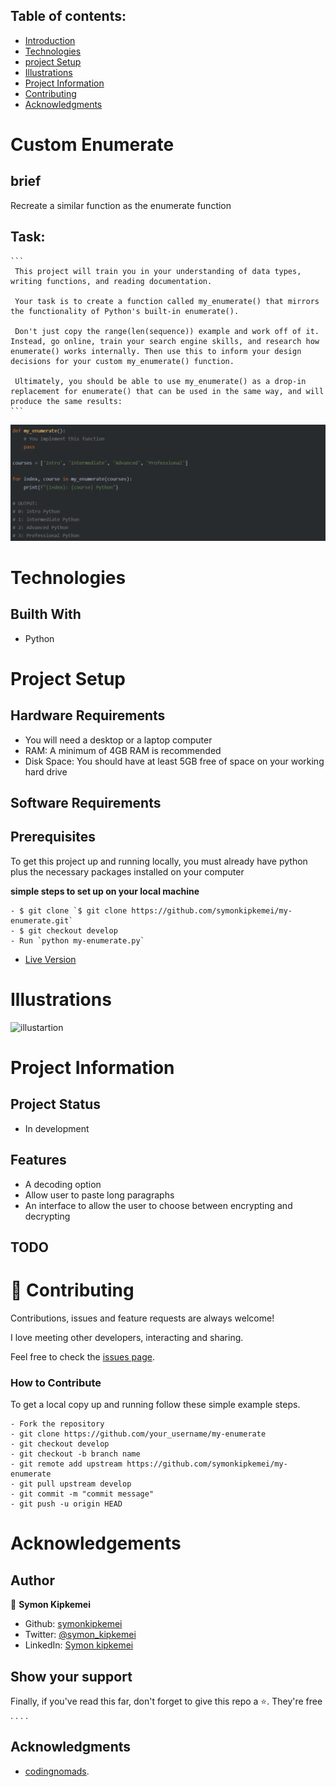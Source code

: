 
## Table of contents:
- [Introduction](#intro)
- [Technologies](#tech)
- [project Setup](#projo)
- [Illustrations](#illus)
- [Project Information](#info)
- [Contributing](#contri)
- [Acknowledgments](#know)

<INTRODUCTION>

<h1 id="intro">Custom Enumerate</h1>

## brief
Recreate a similar function as the enumerate function


## Task:
    ```
     This project will train you in your understanding of data types, writing functions, and reading documentation.

     Your task is to create a function called my_enumerate() that mirrors the functionality of Python's built-in enumerate().

     Don't just copy the range(len(sequence)) example and work off of it. Instead, go online, train your search engine skills, and research how enumerate() works internally. Then use this to inform your design decisions for your custom my_enumerate() function.

     Ultimately, you should be able to use my_enumerate() as a drop-in replacement for enumerate() that can be used in the same way, and will produce the same results:
    ```
![illustartion](illustrations/my-enumerate-01.PNG)

<TECHNOLOGIES>

<h1 id="tech">Technologies</h1>

## Builth With
- Python


<PROJECT-SETUP>

<h1 id="projo">Project Setup</h1>


## Hardware Requirements
- You will need a desktop or a laptop computer
- RAM: A minimum of 4GB RAM is recommended
- Disk Space: You should have at least 5GB free of space on your working hard drive

## Software Requirements

## Prerequisites

To get this project up and running locally, you must already have python plus the necessary packages installed on your computer

**simple steps to set up on your local machine**

```
- $ git clone `$ git clone https://github.com/symonkipkemei/my-enumerate.git`
- $ git checkout develop
- Run `python my-enumerate.py`
```

- [Live Version](https://replit.com/@symonkipkemei/my-enumerate#my-enumerate.py)


<ILLUSTRATIONS>

<h1 id="illus">Illustrations</h1>

![illustartion](https://github.com/symonkipkemei/my-enumerate/blob/[main]/illu-min.jpg?raw=true)


<PROJECT-INFORMATION>

<h1 id="info">Project Information</h1>

## Project Status
- In development

## Features
- A decoding option
- Allow user to paste long paragraphs
- An interface to allow the user to choose between encrypting and decrypting

## TODO



<CONTRIBUTING>

<h1 id="contri">🤝 Contributing</h1>

Contributions, issues and feature requests are always welcome!

I love meeting other developers, interacting and sharing.

Feel free to check the [issues page](https://github.com/symonkipkemei/my-enumerate/issues).

### How to Contribute

To get a local copy up and running follow these simple example steps.

```
- Fork the repository
- git clone https://github.com/your_username/my-enumerate
- git checkout develop
- git checkout -b branch name
- git remote add upstream https://github.com/symonkipkemei/my-enumerate
- git pull upstream develop
- git commit -m "commit message"
- git push -u origin HEAD
```


<ACKNOWLEDGMENTS>

<h1 id="know">Acknowledgements</h1>

## Author

👤 **Symon Kipkemei**

- Github: [symonkipkemei](https://github.com/symonkipkemei)
- Twitter: [@symon_kipkemei](https://twitter.com/symon_kipkemei)
- LinkedIn: [Symon kipkemei](https://www.linkedin.com/in/symon-kipkemei/)


## Show your support

Finally, if you've read this far, don't forget to give this repo a ⭐️. They're free . . . .

## Acknowledgments

- [codingnomads](https://codingnomads.co/).
